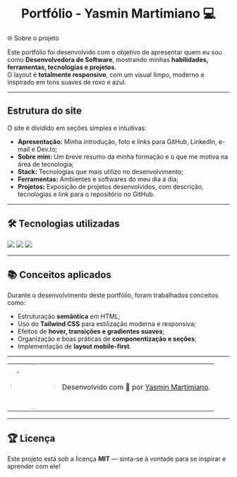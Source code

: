 <h1 align="center"> Portfólio - Yasmin Martimiano 💻</h1

## 🌐 Sobre o projeto

Este portfólio foi desenvolvido com o objetivo de apresentar quem eu sou como **Desenvolvedora de Software**, mostrando minhas **habilidades, ferramentas, tecnologias e projetos**.  
O layout é **totalmente responsivo**, com um visual limpo, moderno e inspirado em tons suaves de roxo e azul.

---

##  Estrutura do site

O site é dividido em seções simples e intuitivas:

- **Apresentação:** Minha introdução, foto e links para GitHub, LinkedIn, e-mail e Dev.to;  
- **Sobre mim:** Um breve resumo da minha formação e o que me motiva na área de tecnologia;  
- **Stack:** Tecnologias que mais utilizo no desenvolvimento;  
- **Ferramentas:** Ambientes e softwares do meu dia a dia;  
- **Projetos:** Exposição de projetos desenvolvidos, com descrição, tecnologias e link para o repositório no GitHub.

---

## 🛠️ Tecnologias utilizadas

<div>
  <img src="https://img.shields.io/badge/HTML5-E34F26?style=for-the-badge&logo=html5&logoColor=white"/>
  <img src="https://img.shields.io/badge/TailwindCSS-38BDF8?style=for-the-badge&logo=tailwindcss&logoColor=white"/>
  <img src="https://img.shields.io/badge/JavaScript-F7DF1E?style=for-the-badge&logo=javascript&logoColor=black"/>
</div>

---

## 📚 Conceitos aplicados

Durante o desenvolvimento deste portfólio, foram trabalhados conceitos como:

+ Estruturação **semântica** em HTML;  
+ Uso do **Tailwind CSS** para estilização moderna e responsiva;  
+ Efeitos de **hover, transições e gradientes suaves**;  
+ Organização e boas práticas de **componentização e seções**;  
+ Implementação de **layout mobile-first**.

---

<table>
  <tr>
    <td>
      <img src="https://github.com/yasmartimiano.png" width="100px" style="border-radius: 50%" />
    </td>
    <td>
      Desenvolvido com 💜 por <a href="https://github.com/yasmartimiano">Yasmin Martimiano</a>.
    </td>
  </tr>
</table>

---

## 🏆 Licença

Este projeto está sob a licença **MIT** — sinta-se à vontade para se inspirar e aprender com ele!
